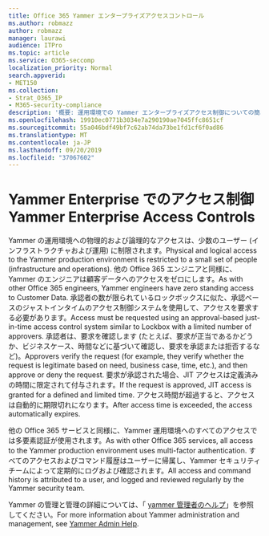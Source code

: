 ```yaml
---
title: Office 365 Yammer エンタープライズアクセスコントロール
ms.author: robmazz
author: robmazz
manager: laurawi
audience: ITPro
ms.topic: article
ms.service: O365-seccomp
localization_priority: Normal
search.appverid:
- MET150
ms.collection:
- Strat_O365_IP
- M365-security-compliance
description: '概要: 運用環境での Yammer エンタープライズアクセス制御についての簡単な概要。'
ms.openlocfilehash: 19910ec0771b3034e7a290190ae7045ffc8651cf
ms.sourcegitcommit: 55a046bdf49bf7c62ab74da73be1fd1cf6f0ad86
ms.translationtype: MT
ms.contentlocale: ja-JP
ms.lasthandoff: 09/20/2019
ms.locfileid: "37067602"
---
```

# <a name="yammer-enterprise-access-controls"></a><span data-ttu-id="42b5d-103">Yammer Enterprise でのアクセス制御</span><span class="sxs-lookup"><span data-stu-id="42b5d-103">Yammer Enterprise Access Controls</span></span> 

<span data-ttu-id="42b5d-104">Yammer の運用環境への物理的および論理的なアクセスは、少数のユーザー (インフラストラクチャおよび運用) に制限されます。</span><span class="sxs-lookup"><span data-stu-id="42b5d-104">Physical and logical access to the Yammer production environment is restricted to a small set of people (infrastructure and operations).</span></span> <span data-ttu-id="42b5d-105">他の Office 365 エンジニアと同様に、Yammer のエンジニアは顧客データへのアクセスをゼロにします。</span><span class="sxs-lookup"><span data-stu-id="42b5d-105">As with other Office 365 engineers, Yammer engineers have zero standing access to Customer Data.</span></span> <span data-ttu-id="42b5d-106">承認者の数が限られているロックボックスに似た、承認ベースのジャストインタイムのアクセス制御システムを使用して、アクセスを要求する必要があります。</span><span class="sxs-lookup"><span data-stu-id="42b5d-106">Access must be requested using an approval-based just-in-time access control system similar to Lockbox with a limited number of approvers.</span></span> <span data-ttu-id="42b5d-107">承認者は、要求を確認します (たとえば、要求が正当であるかどうか、ビジネスケース、時間などに基づいて確認し、要求を承認または拒否するなど)。</span><span class="sxs-lookup"><span data-stu-id="42b5d-107">Approvers verify the request (for example, they verify whether the request is legitimate based on need, business case, time, etc.), and then approve or deny the request.</span></span> <span data-ttu-id="42b5d-108">要求が承認された場合、JIT アクセスは定義済みの時間に限定されて付与されます。</span><span class="sxs-lookup"><span data-stu-id="42b5d-108">If the request is approved, JIT access is granted for a defined and limited time.</span></span> <span data-ttu-id="42b5d-109">アクセス時間が超過すると、アクセスは自動的に期限切れになります。</span><span class="sxs-lookup"><span data-stu-id="42b5d-109">After access time is exceeded, the access automatically expires.</span></span>

<span data-ttu-id="42b5d-110">他の Office 365 サービスと同様に、Yammer 運用環境へのすべてのアクセスでは多要素認証が使用されます。</span><span class="sxs-lookup"><span data-stu-id="42b5d-110">As with other Office 365 services, all access to the Yammer production environment uses multi-factor authentication.</span></span> <span data-ttu-id="42b5d-111">すべてのアクセスおよびコマンド履歴はユーザーに帰属し、Yammer セキュリティチームによって定期的にログおよび確認されます。</span><span class="sxs-lookup"><span data-stu-id="42b5d-111">All access and command history is attributed to a user, and logged and reviewed regularly by the Yammer security team.</span></span>

<span data-ttu-id="42b5d-112">Yammer の管理と管理の詳細については、「 [yammer 管理者のヘルプ](https://support.office.com/article/yammer-–-admin-help-e1464355-1f97-49ac-b2aa-dd320b179dbe?ui=en-US&rs=en-US&ad=US)」を参照してください。</span><span class="sxs-lookup"><span data-stu-id="42b5d-112">For more information about Yammer administration and management, see [Yammer Admin Help](https://support.office.com/article/yammer-–-admin-help-e1464355-1f97-49ac-b2aa-dd320b179dbe?ui=en-US&rs=en-US&ad=US).</span></span>